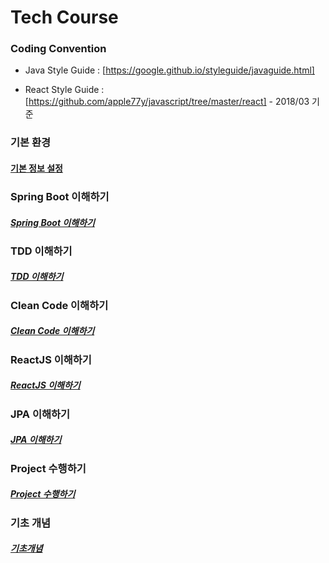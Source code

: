 # **Tech Course**

### **Coding Convention** 

 - Java Style Guide : [https://google.github.io/styleguide/javaguide.html]

 - React Style Guide : [https://github.com/apple77y/javascript/tree/master/react] - 2018/03 기준 

### **기본 환경**

#### [기본 정보 설정](https://github.com/keepinmindsh/tech-course/blob/main/basic/README.md)

### **Spring Boot 이해하기** 

##### [Spring Boot 이해하기](https://github.com/keepinmindsh/tech-course/blob/main/springboot/README.md)

### **TDD 이해하기** 

##### [TDD 이해하기](https://github.com/keepinmindsh/tech-course/blob/main/tdd/README.md)

### **Clean Code 이해하기** 

##### [Clean Code 이해하기](https://github.com/keepinmindsh/tech-course/blob/main/cleancode/READMD.md)

### **ReactJS 이해하기** 

##### [ReactJS 이해하기](https://github.com/keepinmindsh/tech-course/blob/main/reactjs/README.md)

### **JPA 이해하기**

##### [JPA 이해하기](https://github.com/keepinmindsh/tech-course/blob/main/jpa/README.md)

### **Project 수행하기**

##### [Project 수행하기](https://github.com/keepinmindsh/tech-course/blob/main/project/README.md)

### **기초 개념**

##### [기초개념](https://github.com/keepinmindsh/tech-course/blob/main/basic_concept/README.md)
